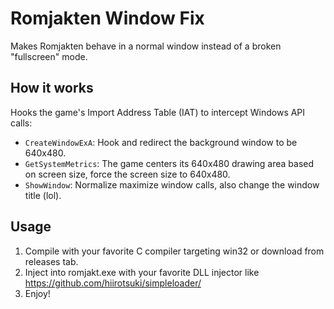 # Romjakten Window Fix

Makes Romjakten behave in a normal window instead of a broken "fullscreen" mode.

## How it works
Hooks the game's Import Address Table (IAT) to intercept Windows API calls:

- `CreateWindowExA`: Hook and redirect the background window to be 640x480.
- `GetSystemMetrics`: The game centers its 640x480 drawing area based on screen size, force the screen size to 640x480.
- `ShowWindow`: Normalize maximize window calls, also change the window title (lol).

## Usage
1. Compile with your favorite C compiler targeting win32 or download from releases tab.
2. Inject into romjakt.exe with your favorite DLL injector like https://github.com/hiirotsuki/simpleloader/
3. Enjoy!
